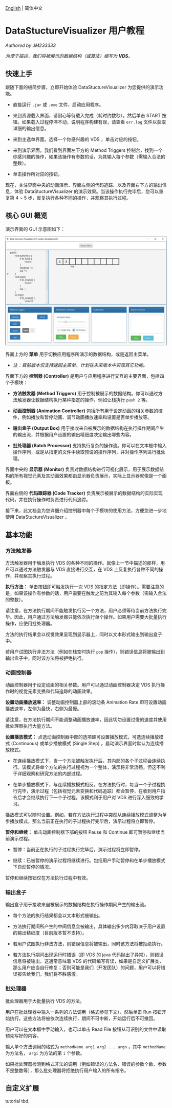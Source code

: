 [English](./tutorial-for-user.md) | 简体中文

# DataStuctureVisualizer 用户教程

*Authored by JM233333*

*为便于描述，我们将被展示的数据结构（或算法）缩写为 **VDS**。*

## 快速上手

跟随下面的极简步骤，立即开始体验 DataStuctureVisualizer 为您提供的演示功能。

- 直接运行 `.jar` 或 `.exe` 文件，启动应用程序。

- 来到资源载入界面，请耐心等待载入完成（耗时约数秒），然后单击 START 按钮。如果载入过程停滞不动，说明程序构建有误，请查看 `err.log` 文件以获取详细的输出信息。

- 来到主选单界面。选择一个你感兴趣的 VDS ，单击对应的按钮。

- 来到演示界面。我们看到界面左下方的 Method Triggers 控制台，找到一个你感兴趣的操作，如果该操作有参数的话，为其输入每个参数（需输入合法的整数）。

- 单击操作所对应的按钮。

现在，关注界面中央的动画演示、界面左侧的代码追踪、以及界面右下方的输出信息，体验 DataStuctureVisualizer 的演示效果。当该操作执行完毕后，您可以重复第 $4$ ~ $5$ 步，反复执行各种不同的操作，并观察其执行过程。

## 核心 GUI 概览

演示界面的 GUI 示意图如下：

![design/sample-gui.jpg](https://github.com/JM233333/DataStructureVisualizer/blob/master/design/sample-gui.jpg)

界面上方的 **菜单** 用于切换应用程序所演示的数据结构，或是返回主菜单。

- *注：目前版本仅支持返回主菜单，计划在未来版本中实现其它功能。*

界面下方的 **控制器 (Controller)** 是用户与应用程序进行交互的主要界面，包括四个子模块：

- **方法触发器 (Method Triggers)** 用于控制被展示的数据结构。你可以通过方法触发器让数据结构执行某种指定的操作，例如让栈执行 `push 2` 等。

- **动画控制器 (Animation Controller)** 包括所有用于设定动画的相关参数的控件，例如播放和暂停动画、调节动画播放速率和设置是否单步播放等。

- **输出盒子 (Output Box)** 用于接收来自被展示的数据结构在执行操作期间产生的输出流，并根据用户设置的输出精细度决定输出哪些内容。

- **批处理器 (Batch Processor)** 支持执行复杂的操作流。你可以在文本框中输入操作序列，或是从指定的文件中读取预设的操作序列，并对操作序列进行批处理。

界面中央的 **显示器 (Monitor)** 负责对数据结构进行可视化展示，用于展示数据结构的所有视觉元素及其动画效果都由显示器负责展示，实际上显示器就像是一个画板。

界面右侧的 **代码跟踪器 (Code Tracker)** 负责展示被展示的数据结构的实际实现代码，并在执行操作时负责进行代码追踪。

接下来，此文档会为您详细介绍控制器中每个子模块的使用方法，方便您进一步地使用 DataStuctureVisualizer 。

## 基本功能

### 方法触发器

方法触发器用于触发执行 VDS 的各种不同的操作。就像上一节中描述的那样，用户可以通过方法触发器与 VDS 直接进行交互，在 VDS 上反复执行各种不同的操作，并观察其执行过程。

**执行方法：** 单击按钮即可触发执行一次 VDS 的指定方法（即操作）。需要注意的是，如果该操作有参数的话，用户需要在触发之前为其输入每个参数（需输入合法的整数）。

请注意，在方法执行期间不能触发执行另一个方法，用户必须等待当前方法执行完毕。因此，用户通过方法触发器只能依次执行单个操作。如果用户需要大批量执行操作，应使用批处理器。

方法的执行结果会以视觉效果呈现到显示器上，同时以文本形式输出到输出盒子中。

若用户试图执行非法方法（例如在栈空时执行 `pop` 操作），则错误信息将被输出到输出盒子中，同时该方法将被拒绝执行。

### 动画控制器

动画控制器用于设定动画的相关参数。用户可以通过动画控制器决定 VDS 执行操作时的视觉元素变换和代码追踪的动画效果。

**设置动画播放速率：** 调整动画控制器上部的滚动条 Animation Rate 即可设置动画播放速率，左侧为最快，右侧为最慢。

请注意，在方法执行期间不能调整动画播放速率，因此切勿设置过慢的速度并使用批处理器执行大量方法。

**设置播放模式：** 点选动画控制器中部的选项即可设置播放模式，可选连续播放模式 (Continuous) 或单步播放模式 (Single Step) 。启动演示界面时默认为连续播放模式。

- 在连续播放模式下，当一个方法被触发执行后，其内部的各个子过程会连续执行。该模式将单个方法的执行过程视为一个整体，演示将非常流畅，但这不利于详细观察和研究方法的内部过程。

- 在单步播放模式下，与连续播放模式相反，在方法执行时，每当一个子过程执行完毕，演示过程（包括视觉元素变换和代码追踪）都会暂停，在收到用户指令后才会继续执行下一个子过程。该模式利于用户对 VDS 进行深入细致的学习。

播放模式可以随时设置。例如，若在方法执行过程中突然从连续播放模式调整为单步播放模式，那么当前正在执行的子过程执行完毕后，演示过程将立即暂停。

**暂停和继续：** 单击动画控制器下部的按钮 Pause 和 Continue 即可暂停和继续当前演示过程。

- 暂停：当前正在执行的子过程执行完毕后，演示过程将立即暂停。

- 继续：已被暂停的演示过程将继续进行。包括用户手动暂停和在单步播放模式下自动暂停的情况。

暂停和继续按钮仅在方法执行过程中有效。

### 输出盒子

输出盒子用于接收来自被展示的数据结构在执行操作期间产生的输出流。

- 每个方法的执行结果都会以文本形式被输出。

- 方法执行期间所产生的中间信息会被输出，具体输出多少内容取决于用户设置的输出精细度（目前版本暂不支持）。

- 若用户试图执行非法方法，则错误信息将被输出，同时该方法将被拒绝执行。

- 若方法执行期间出现运行时错误（即 VDS 的 java 代码抛出了异常），则错误信息将被输出。这通常意味着 VDS 的代码编写有误，如果是自定义扩展类，那么用户应当自行修复；否则可能是我们（开发团队）的问题，用户可以将错误报告给我们，我们将不胜感激。

### 批处理器

批处理器用于大批量执行 VDS 的方法。

用户在批处理器中输入一系列的方法调用（格式参见下文），然后单击 Run 按钮开始执行。这些方法将被依次连续执行，期间不可中断，开始运行后不可撤回。

用户可以在文本框中手动输入，也可以单击 Read File 按钮从可识别的文件中读取预先写好的内容。

输入单个方法调用的格式为 `methodName arg1 arg2 ... argn` ，其中 `methodName` 为方法名， `argi` 为方法的第 `i` 个参数。

如果批处理器检测到格式非法的调用（例如错误的方法名、错误的参数个数、参数不是整数等），那么批处理器将拒绝执行用户输入的所有指令。

## 自定义扩展

tutorial tbd.